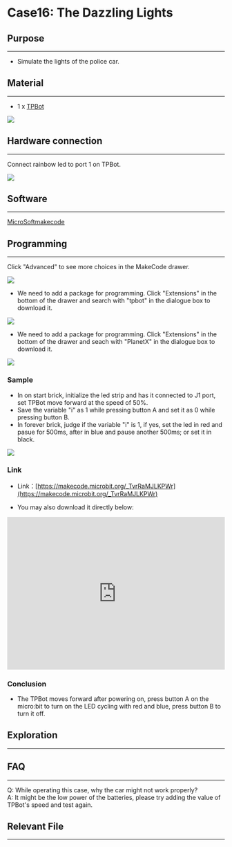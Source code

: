 # Case16: The Dazzling Lights 

## Purpose
---
- Simulate the lights of the police car. 

## Material
---

- 1 x [TPBot](https://www.elecfreaks.com/tpbot.html)


![](./images/TPBot_tianpeng_case_01_01.png)


## Hardware connection
---
Connect rainbow led to port 1 on TPBot. 


![](./images/TPBot_tianpeng_case_16_03.png)




## Software
---

  [MicroSoftmakecode](https://makecode.microbit.org/#)


## Programming
---

  Click "Advanced" to see more choices in the MakeCode drawer. 

![](./images/TPBot_tianpeng_case_01_02.png)

- We need to add a package for programming. Click "Extensions" in the bottom of the drawer and search with "tpbot" in the dialogue box to download it.  

![](./images/TPBot_tianpeng_case_01_03.png)

- We need to add a package for programming. Click "Extensions" in the bottom of the drawer and seach with "PlanetX" in the dialogue box to download it.  

![](./images/TPBot_tianpeng_case_15_03.png)

### Sample

- In on start brick, initialize the led strip and has it connected to J1 port, set TPBot move forward at the speed of 50%. 
-  Save the variable "i" as 1 while pressing button A and set it as 0 while pressing button B. 
- In forever brick, judge if the variable "i" is 1, if yes, set the led in red and pasue for 500ms, after in blue and pause another 500ms; or set it in black. 


![](./images/TPBot_tianpeng_case_16_04.png)


### Link
- Link：[https://makecode.microbit.org/_TvrRaMJLKPWr](https://makecode.microbit.org/_TvrRaMJLKPWr)

- You may also download it directly below:

<div style="position:relative;height:0;padding-bottom:70%;overflow:hidden;"><iframe style="position:absolute;top:0;left:0;width:100%;height:100%;" src="https://makecode.microbit.org/#pub:_TvrRaMJLKPWr" frameborder="0" sandbox="allow-popups allow-forms allow-scripts allow-same-origin"></iframe></div>  

### Conclusion 

- The TPBot moves forward after powering on, press button A on the micro:bit to turn on the LED cycling with red and blue, press button B to turn it off. 

## Exploration
---


## FAQ
---

Q: While operating this case, why the car might not work properly?  
A: It might be the low power of the batteries, please try adding the value of TPBot's speed and test again. 

## Relevant File
---

